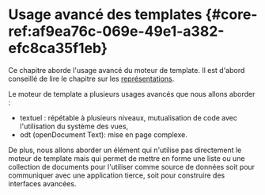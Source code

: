 # Usage avancé des templates {#core-ref:af9ea76c-069e-49e1-a382-efc8ca35f1eb}

Ce chapitre aborde l'usage avancé du moteur de template. Il est d'abord
conseillé de lire le chapitre sur les [représentations][template].

Le moteur de template a plusieurs usages avancés que nous allons aborder :

* textuel : répétable à plusieurs niveaux, mutualisation de code avec 
l'utilisation du système des vues,
* odt (openDocument Text): mise en page complexe.

De plus, nous allons aborder un élément qui n'utilise pas directement le moteur
de template mais qui permet de mettre en forme une liste ou une collection de
documents pour l'utiliser comme source de données soit pour communiquer avec une
application tierce, soit pour construire des interfaces avancées.

<!-- links -->
[template]:       #core-ref:9073f5b0-3cde-4690-a7a2-ffb5c4c7b94f